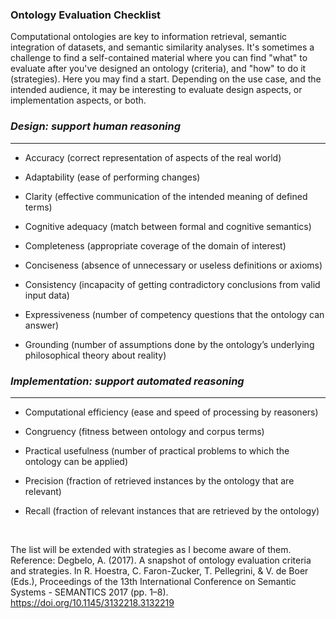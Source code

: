### Ontology Evaluation Checklist

Computational ontologies are key to information retrieval, semantic integration of datasets, and semantic similarity analyses. It's sometimes a challenge to find a self-contained material where you can find "what" to evaluate after you've designed an ontology (criteria), and "how" to do it (strategies). Here you may find a start. Depending on the use case, and the intended audience, it may be interesting to evaluate design aspects, or implementation aspects, or both. 



### *Design: support human reasoning*
---

* Accuracy (correct representation of aspects of the real world)

* Adaptability (ease of performing changes) 

* Clarity (effective communication of the intended meaning of defined terms)

* Cognitive adequacy (match between formal and cognitive semantics)

* Completeness (appropriate coverage of the domain of interest)

* Conciseness (absence of unnecessary or useless definitions or axioms)

* Consistency (incapacity of getting contradictory conclusions from valid input data)

* Expressiveness (number of competency questions that the ontology can answer)

* Grounding (number of assumptions done by the ontology’s underlying philosophical theory about reality)




### *Implementation: support automated reasoning*
---

* Computational efficiency (ease and speed of processing by reasoners)

* Congruency (fitness between ontology and corpus terms)

* Practical usefulness (number of practical problems to which the ontology can be applied)

* Precision (fraction of retrieved instances by the ontology that are relevant)

* Recall (fraction of relevant instances that are retrieved by the ontology) 
<br>

The list will be extended with strategies as I become aware of them. Reference: Degbelo, A. (2017). A snapshot of ontology evaluation criteria and strategies. In R. Hoestra, C. Faron-Zucker, T. Pellegrini, & V. de Boer (Eds.), Proceedings of the 13th International Conference on Semantic Systems - SEMANTICS 2017 (pp. 1–8). https://doi.org/10.1145/3132218.3132219


